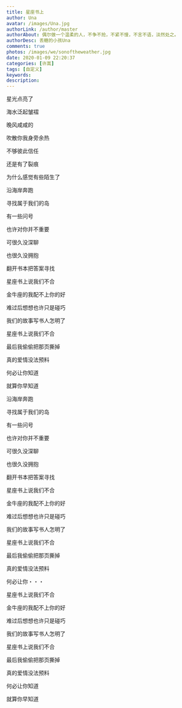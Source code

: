 ```yaml
---
title: 星座书上
author: Una
avatar: /images/Una.jpg
authorLink: /author/master
authorAbout: 偶尔做一个温柔的人，不争不抢，不紧不慢，不言不语，淡然处之。
authorDesc: 丢糖的小孩Una
comments: true
photos: /images/we/sonoftheweather.jpg
date: 2020-01-09 22:20:37
categories: [许嵩]
tags: [自定义]
keywords:
description:
---
```

星光点亮了

海水泛起皱褶

晚风咸咸的

吹散你我身旁余热

不够彼此信任

还是有了裂痕

为什么感觉有些陌生了

沿海岸奔跑

寻找属于我们的岛

有一些问号

也许对你并不重要

可很久没深聊

也很久没拥抱

翻开书本把答案寻找

星座书上说我们不合

金牛座的我配不上你的好

难过后想想也许只是碰巧

我们的故事写书人怎明了

星座书上说我们不合

最后我偷偷把那页撕掉

真的爱情没法预料

何必让你知道

就算你早知道

沿海岸奔跑

寻找属于我们的岛

有一些问号

也许对你并不重要

可很久没深聊

也很久没拥抱

翻开书本把答案寻找

星座书上说我们不合

金牛座的我配不上你的好

难过后想想也许只是碰巧

我们的故事写书人怎明了

星座书上说我们不合

最后我偷偷把那页撕掉

真的爱情没法预料

何必让你・・・

星座书上说我们不合

金牛座的我配不上你的好

难过后想想也许只是碰巧

我们的故事写书人怎明了

星座书上说我们不合

最后我偷偷把那页撕掉

真的爱情没法预料

何必让你知道

就算你早知道